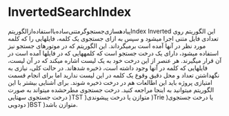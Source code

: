 # InvertedSearchIndex
پیادهسازی‌جستجوگر‌متنی‌ساده‌با‌استفاده‌از‌الگوریتم‌Index Inverted
اين الگوريتم روی تعدادی فايل متنی اجرا میشود و سپس به ازای جستجوی يک کلمه، فايلهايی را که کلمه مورد نظر در آنها
آمده است برمیگرداند. اين الگوريتم که در موتورهای جستجو نيز استفاده میشود، دارای يک درخت جستجو است که کلمههايی
که در فايلها آمده است در آن قرار میگيرند. هر عنصر از اين درخت خود به يک ليست اشاره میکند که در آن ليست، فايلهايی
که کلمه در آنها وجود داشته است، ذخيره شدهاند. در حالت کلی، نيازی به نگهداشتن تعداد و محل دقيق وقوع يک کلمه در اين
ليست نداريد اما برای انجام قسمت امتيازی پروژه بايد اين اطالعات هم در درخت ذخيره شوند. برای آشنايی بيشتر با اين الگوريتم
میتوانيد به اينجا مراجعه کنيد. درخت جستجوی مطرحشده میتواند به صورت درخت جستجوی سهتايی )TST )متوازن يا
درخت پيشوندی )Trie )يا درخت جستجوی دودويی )BST )متوازن باشد.
